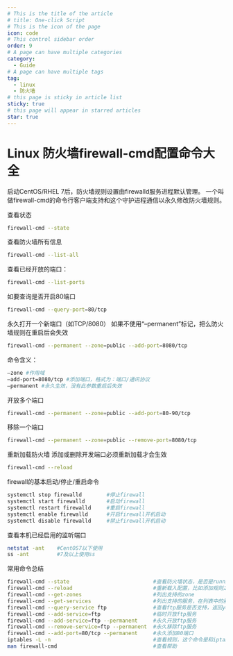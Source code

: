 ```yaml
---
# This is the title of the article
# title: One-click Script
# This is the icon of the page
icon: code
# This control sidebar order
order: 9
# A page can have multiple categories
category:
  - Guide
# A page can have multiple tags
tag:
  - linux
  - 防火墙
# this page is sticky in article list
sticky: true
# this page will appear in starred articles
star: true
---
```


# Linux 防火墙firewall-cmd配置命令大全



启动CentOS/RHEL 7后，防火墙规则设置由firewalld服务进程默认管理。
一个叫做firewall-cmd的命令行客户端支持和这个守护进程通信以永久修改防火墙规则。


查看状态
```bash
firewall-cmd --state
```
查看防火墙所有信息
```bash
firewall-cmd --list-all
```
查看已经开放的端口：
```bash
firewall-cmd --list-ports
```
如要查询是否开启80端口
```bash
firewall-cmd --query-port=80/tcp
```
永久打开一个新端口（如TCP/8080）
如果不使用“–permanent”标记，把么防火墙规则在重启后会失效
```bash
firewall-cmd --permanent --zone=public --add-port=8080/tcp
```
命令含义：
```bash
–zone #作用域
–add-port=8080/tcp #添加端口，格式为：端口/通讯协议
–permanent #永久生效，没有此参数重启后失效
```
开放多个端口
```bash
firewall-cmd --permanent --zone=public --add-port=80-90/tcp
```
移除一个端口
```bash
firewall-cmd --permanent --zone=public --remove-port=8080/tcp
```
重新加载防火墙
添加或删除开发端口必须重新加载才会生效
```bash
firewall-cmd --reload
```
firewall的基本启动/停止/重启命令
```bash
systemctl stop firewalld 		#停止firewall
systemctl start firewalld 		#启动firewall
systemctl restart firewalld 	#重启firewall
systemctl enable firewalld 		#开启firewall开机启动
systemctl disable firewalld 	#禁止firewall开机启动
```
查看本机已经启用的监听端口
```bash
netstat -ant 	#CentOS7以下使用
ss -ant	 		#7及以上使用ss
```
常用命令总结

```bash
firewall-cmd --state                           #查看防火墙状态，是否是running
firewall-cmd --reload                          #重新载入配置，比如添加规则之后，需要执行此命令
firewall-cmd --get-zones                       #列出支持的zone
firewall-cmd --get-services                    #列出支持的服务，在列表中的服务是放行的
firewall-cmd --query-service ftp               #查看ftp服务是否支持，返回yes或者no
firewall-cmd --add-service=ftp                 #临时开放ftp服务
firewall-cmd --add-service=ftp --permanent     #永久开放ftp服务
firewall-cmd --remove-service=ftp --permanent  #永久移除ftp服务
firewall-cmd --add-port=80/tcp --permanent     #永久添加80端口 
iptables -L -n                                 #查看规则，这个命令是和iptables的相同的
man firewall-cmd                               #查看帮助
```
